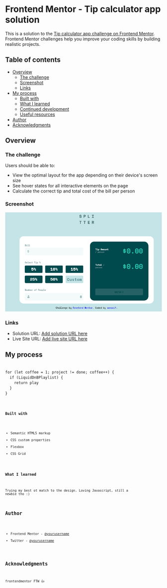 # Frontend Mentor - Tip calculator app solution

This is a solution to the [Tip calculator app challenge on Frontend Mentor](https://www.frontendmentor.io/challenges/tip-calculator-app-ugJNGbJUX). Frontend Mentor challenges help you improve your coding skills by building realistic projects.

## Table of contents

- [Overview](#overview)
  - [The challenge](#the-challenge)
  - [Screenshot](#screenshot)
  - [Links](#links)
- [My process](#my-process)
  - [Built with](#built-with)
  - [What I learned](#what-i-learned)
  - [Continued development](#continued-development)
  - [Useful resources](#useful-resources)
- [Author](#author)
- [Acknowledgments](#acknowledgments)

## Overview

### The challenge

Users should be able to:

- View the optimal layout for the app depending on their device's screen size
- See hover states for all interactive elements on the page
- Calculate the correct tip and total cost of the bill per person

### Screenshot

![](./tipCalculator.png)

### Links

- Solution URL: [Add solution URL here](https://github.com/aanacif/tip-calculator)
- Live Site URL: [Add live site URL here](https://aanacif.github.io/tip-calculator/)

## My process

<code>
for (let coffee = 1; project != done; coffee++) {
  if (LiquidDnBPlaylist) {
    return play
  }
}
<code>

### Built with

- Semantic HTML5 markup
- CSS custom properties
- Flexbox
- CSS Grid

### What I learned

Trying my best ot match to the design.
Loving Javascript, still a newbie tho :)

## Author

- Frontend Mentor - [@yourusername](https://www.frontendmentor.io/profile/aanacif)
- Twitter - [@yourusername](https://www.twitter.com/aanacif)

## Acknowledgments

frontendmentor FTW 👍

